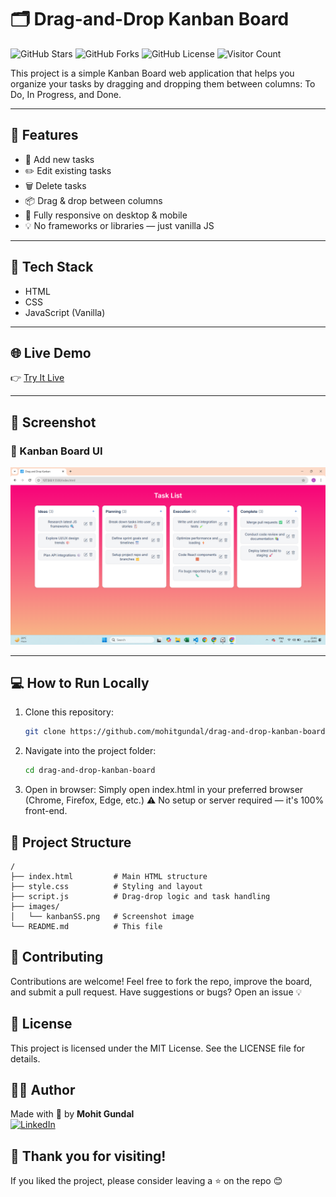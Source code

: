 # 🗂️ Drag-and-Drop Kanban Board

![GitHub Stars](https://img.shields.io/github/stars/mohitgundal/drag-and-drop-kanban-board?style=social)
![GitHub Forks](https://img.shields.io/github/forks/mohitgundal/drag-and-drop-kanban-board?style=social)
![GitHub License](https://img.shields.io/github/license/mohitgundal/drag-and-drop-kanban-board)
![Visitor Count](https://komarev.com/ghpvc/?username=mohitgundal&label=Repo+Views&color=blue)

This project is a simple Kanban Board web application that helps you organize your tasks by dragging and dropping them between columns: To Do, In Progress, and Done.

---

## 🚀 Features

- 📝 Add new tasks
- ✏️ Edit existing tasks
- 🗑️ Delete tasks
- 📦 Drag & drop between columns 
- 📱 Fully responsive on desktop & mobile 
- 💡 No frameworks or libraries — just vanilla JS

---

## 🧰 Tech Stack

- HTML
- CSS
- JavaScript (Vanilla)

---

## 🌐 Live Demo

👉 [Try It Live](https://mohitgundal.github.io/drag-and-drop-kanban-board/)  

---

## 📸 Screenshot

### 🧱 Kanban Board UI
![Kanban Board Screenshot](./images/kanbanSS.png)  

---

## 💻 How to Run Locally

1. Clone this repository:

   ```bash
   git clone https://github.com/mohitgundal/drag-and-drop-kanban-board.git
   ```

2. Navigate into the project folder:

   ```bash
   cd drag-and-drop-kanban-board
   ```

3. Open in browser:
   Simply open index.html in your preferred browser (Chrome, Firefox, Edge, etc.)
   ⚠️ No setup or server required — it's 100% front-end.

## 📁 Project Structure
   ```plaintext
/
├── index.html         # Main HTML structure
├── style.css          # Styling and layout
├── script.js          # Drag-drop logic and task handling
├── images/
│   └── kanbanSS.png   # Screenshot image
└── README.md          # This file
```

## 🤝 Contributing
Contributions are welcome!
Feel free to fork the repo, improve the board, and submit a pull request.
Have suggestions or bugs? Open an issue 💡

## 📜 License
This project is licensed under the MIT License. See the LICENSE file for details.

## 🙋‍♂️ Author
Made with 💙 by **Mohit Gundal**  
[![LinkedIn](https://img.shields.io/badge/Connect-Mohit%20on%20LinkedIn-blue?logo=linkedin&logoColor=white)](https://www.linkedin.com/in/mohitgundal)

## 🙏 Thank you for visiting!
If you liked the project, please consider leaving a ⭐ on the repo 😊
